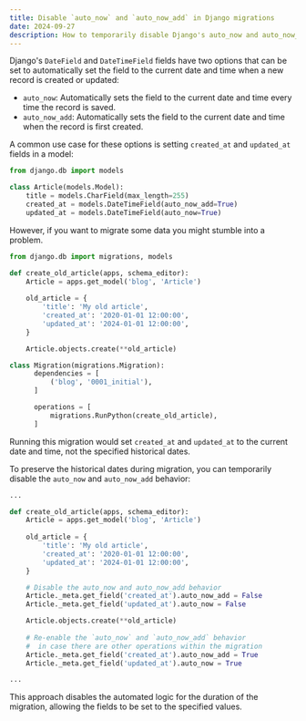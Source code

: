 ```yaml
---
title: Disable `auto_now` and `auto_now_add` in Django migrations
date: 2024-09-27
description: How to temporarily disable Django's auto_now and auto_now_add behavior during migrations to preserve historical timestamps when migrating data.
---
```


Django's `DateField` and `DateTimeField` fields have two options that can be set to automatically set the field to the current date and time when a new record is created or updated:

- `auto_now`: Automatically sets the field to the current date and time every time the record is saved.
- `auto_now_add`: Automatically sets the field to the current date and time when the record is first created.

A common use case for these options is setting `created_at` and `updated_at` fields in a model:

```python
from django.db import models

class Article(models.Model):
    title = models.CharField(max_length=255)
    created_at = models.DateTimeField(auto_now_add=True)
    updated_at = models.DateTimeField(auto_now=True)
```

However, if you want to migrate some data you might stumble into a problem.

```python
from django.db import migrations, models

def create_old_article(apps, schema_editor):
    Article = apps.get_model('blog', 'Article')
    
    old_article = {
        'title': 'My old article',
        'created_at': '2020-01-01 12:00:00',
        'updated_at': '2024-01-01 12:00:00',
    }

    Article.objects.create(**old_article)

class Migration(migrations.Migration):
      dependencies = [
          ('blog', '0001_initial'),
      ]

      operations = [
          migrations.RunPython(create_old_article),
      ]
```

Running this migration would set `created_at` and `updated_at` to the current date and time, not the specified historical dates.

To preserve the historical dates during migration, you can temporarily disable the `auto_now` and `auto_now_add` behavior:

```python
...

def create_old_article(apps, schema_editor):
    Article = apps.get_model('blog', 'Article')
    
    old_article = {
        'title': 'My old article',
        'created_at': '2020-01-01 12:00:00',
        'updated_at': '2024-01-01 12:00:00',
    }

    # Disable the auto_now and auto_now_add behavior
    Article._meta.get_field('created_at').auto_now_add = False
    Article._meta.get_field('updated_at').auto_now = False

    Article.objects.create(**old_article)
    
    # Re-enable the `auto_now` and `auto_now_add` behavior 
    #  in case there are other operations within the migration
    Article._meta.get_field('created_at').auto_now_add = True
    Article._meta.get_field('updated_at').auto_now = True

...
```

This approach disables the automated logic for the duration of the migration, allowing the fields to be set to the specified values.


